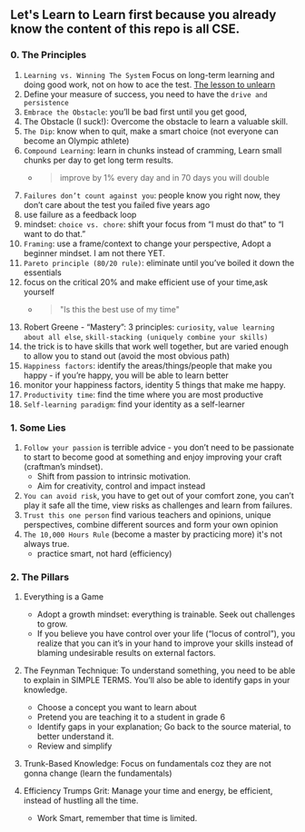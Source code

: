 ## Let's Learn to Learn first because you already know the content of this repo is all CSE.

### 0. The Principles
1. `Learning vs. Winning The System` Focus on long-term learning and doing good work, not on how to ace the test. [The lesson to unlearn](http://paulgraham.com/lesson.html)
1. Define your measure of success, you need to have the `drive and persistence`
1. `Embrace the Obstacle`: you’ll be bad first until you get good, 
1. The Obstacle (I suck!): Overcome the obstacle to learn a valuable skill.
1. `The Dip`: know when to quit, make a smart choice (not everyone can become an Olympic athlete)
1. `Compound Learning`: learn in chunks instead of cramming, Learn small chunks per day to get long term results.
   - >improve by 1% every day and in 70 days you will double
1. `Failures don’t count against you`: people know you right now, they don’t care about the test you failed five years ago
1. use failure as a feedback loop
1. mindset: `choice vs. chore`: shift your focus from “I must do that” to “I want to do that.”
1. `Framing`: use a frame/context to change your perspective, Adopt a beginner mindset. I am not there YET.
1. `Pareto principle (80/20 rule)`: eliminate until you’ve boiled it down the essentials
1. focus on the critical 20% and make efficient use of your time,ask yourself 
   - >"Is this the best use of my time"
1. Robert Greene - “Mastery”: 3 principles: `curiosity`, `value learning about all else`, `skill-stacking (uniquely combine your skills)`
1. the trick is to have skills that work well together, but are varied enough to allow you to stand out (avoid the most obvious path)
1. `Happiness factors`: identify the areas/things/people that make you happy - if you’re happy, you will be able to learn better
1. monitor your happiness factors, identity 5 things that make me happy.
1. `Productivity time`: find the time where you are most productive
1. `Self-learning paradigm`: find your identity as a self-learner


### 1. Some Lies
1. `Follow your passion` is terrible advice - you don’t need to be passionate to start to become good at something and enjoy improving your craft (craftman’s mindset).
   - Shift from passion to intrinsic motivation.
   - Aim for creativity, control and impact instead
1. `You can avoid risk`, you have to get out of your comfort zone, you can’t play it safe all the time, view risks as challenges and learn from failures.
1. `Trust this one person` find various teachers and opinions, unique perspectives, combine different sources and form your own opinion
1. `The 10,000 Hours Rule` (become a master by practicing more) it's not always true.
   - practice smart, not hard (efficiency)


### 2. The Pillars 
1. Everything is a Game
   - Adopt a growth mindset: everything is trainable. Seek out challenges to grow.
   - If you believe you have control over your life (“locus of control”), you realize that you can it’s in your hand to improve your skills instead of blaming undesirable results on external factors.
2. The Feynman Technique: To understand something, you need to be able to explain in SIMPLE TERMS. You’ll also be able to identify gaps in your knowledge.
   - Choose a concept you want to learn about
   - Pretend you are teaching it to a student in grade 6
   - Identify gaps in your explanation; Go back to the source material, to better understand it.
   - Review and simplify

3. Trunk-Based Knowledge: Focus on fundamentals coz they are not gonna change (learn the fundamentals)

4. Efficiency Trumps Grit: Manage your time and energy, be efficient, instead of hustling all the time.
   - Work Smart, remember that time is limited.
